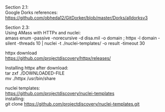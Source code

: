Section 2.1:<br>
Google Dorks references:
https://github.com/obheda12/GitDorker/blob/master/Dorks/alldorksv3


Section 2.3:<br>
Using AMass with HTTPx and nuclei:<br>
amass enum -passive -norecursive -d disa.mil -o domain ; httpx -l domain -silent -threads 10 | nuclei -t ./nuclei-templates/ -o result -timeout 30 <br>

httpx download<br>
https://github.com/projectdiscovery/httpx/releases/

Installing httpx after download:<br>
tar zxf ./DOWNLOADED-FILE<br>
mv ./httpx /usr/bin/share

nuclei templates:<br>
https://github.com/projectdiscovery/nuclei-templates<br>
installing:<br>
git clone https://github.com/projectdiscovery/nuclei-templates.git<br>
